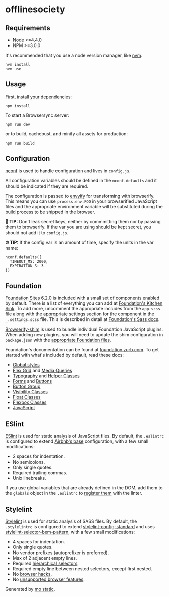# offlinesociety




## Requirements

* Node >=4.4.0
* NPM >=3.0.0

It's recommended that you use a node version manager, like [nvm](https://github.com/creationix/nvm).

```
nvm install
nvm use
```


## Usage

First, install your dependencies:

```
npm install
```

To start a Browsersync server:

```
npm run dev
```

or to build, cachebust, and minify all assets for production:

```
npm run build
```

## Configuration

[nconf](https://github.com/indexzero/nconf) is used to handle configuration and lives in `config.js`.

All configuration variables should be defined in the `nconf.defaults` and it should be indicated if they are required.

The configuration is passed to [envyify](https://github.com/zertosh/loose-envify) for transforming with browserify. This
means you can use `process.env.FOO` in your browserified JavaScript files and the appropriate environment variable
will be substituted during the build process to be shipped in the browser.

__🔐 TIP:__ Don't leak secret keys, neither by commmitting them nor by passing them to browserify. If the var you are
using should be kept secret, you should not add it to `config.js`.


__⏱ TIP:__ If the config var is an amount of time, specify the units in the var name:

```
nconf.defaults({
  TIMEOUT_MS: 2000,
  EXPIRATION_S: 3
})
```

## Foundation

[Foundation Sites](http://foundation.zurb.com/sites.html) 6.2.0 is included with a small set of components enabled by
default. There is a list of everything you can add at [Foundation's Kitchen Sink](http://foundation.zurb.com/sites/docs/kitchen-sink.html).
To add more, uncomment the appropriate includes from the `app.scss` file along
with the appropriate settings section for the component in the `_.settings.scss`
file. This is described in detail at [Foundation's Sass docs](http://foundation.zurb.com/sites/docs/sass.html#adjusting-css-output).

[Browserify-shim](https://github.com/thlorenz/browserify-shim) is used to bundle individual Foundation JavaScript plugins. When adding
new plugins, you will need to update the shim configuration in `package.json` with the [appropriate Foundation files](http://foundation.zurb.com/sites/docs/javascript.html#file-structure).

Foundation's documentation can be found at [foundation.zurb.com](http://foundation.zurb.com/sites/docs/).
To get started with what's included by default, read these docs:

* [Global styles](http://foundation.zurb.com/sites/docs/global.html)
* [Flex Grid](http://foundation.zurb.com/sites/docs/flex-grid.html) and [Media Queries](http://foundation.zurb.com/sites/docs/media-queries.html)
* [Typography](http://foundation.zurb.com/sites/docs/typography-base.html) and [Helper Classes](http://foundation.zurb.com/sites/docs/typography-helpers.html)
* [Forms](http://foundation.zurb.com/sites/docs/forms.html) and [Buttons](http://foundation.zurb.com/sites/docs/button.html)
* [Button Group](http://foundation.zurb.com/sites/docs/button-group.html)
* [Visibility Classes](http://foundation.zurb.com/sites/docs/visibility.html)
* [Float Classes](http://foundation.zurb.com/sites/docs/float-classes.html)
* [Flexbox Classes](http://foundation.zurb.com/sites/docs/flexbox.html)
* [JavaScript](http://foundation.zurb.com/sites/docs/javascript.html)

## ESlint

[ESlint](http://eslint.org/) is used for static analysis of JavaScript files. By default,
the `.eslintrc` is configured to extend [Airbnb's base](https://github.com/airbnb/javascript/tree/master/packages/eslint-config-airbnb#eslint-config-airbnbbase) configuration,
with a few small modifications:

* 2 spaces for indentation.
* No semicolons.
* Only single quotes.
* Required trailing commas.
* Unix linebreaks.

If you use global variables that are already defined in the DOM, add them to the `globals` object
in the `.eslintrc` to [register them](http://eslint.org/docs/user-guide/configuring#specifying-globals) with the linter.

## Stylelint

[Stylelint](https://github.com/stylelint/stylelint) is used for static analysis of SASS files. By default,
the `.stylelintrc` is configured to extend [stylelint-config-standard](https://github.com/stylelint/stylelint-config-standard)
and uses [stylelint-selector-bem-pattern](https://github.com/davidtheclark/stylelint-selector-bem-pattern),
with a few small modifications:

* 4 spaces for indentation.
* Only single quotes.
* No vendor prefixes (autoprefixer is preferred).
* Max of 2 adjacent empty lines.
* Required [hierarchical selectors](http://stylelint.io/user-guide/rules/indentation/#hierarchicalselectors-truefalse).
* Required empty line between nested selectors, except first nested.
* No [browser hacks](https://github.com/stylelint/stylelint/tree/master/src/rules/no-browser-hacks).
* No [unsupported browser features](http://stylelint.io/user-guide/rules/no-unsupported-browser-features/).

Generated by [mo static](https://github.com/istrategylabs/mo-static).
